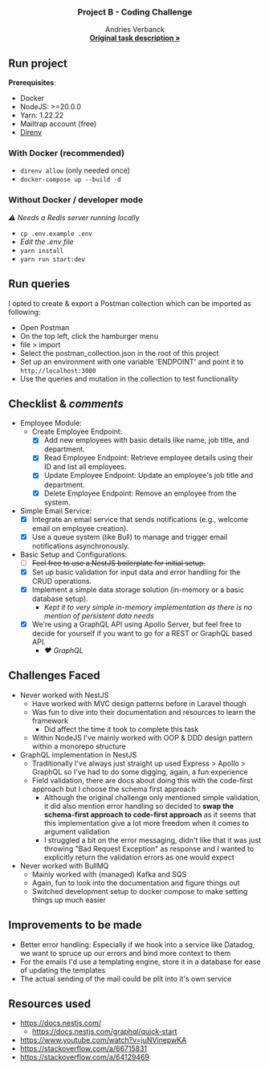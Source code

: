 <div align="center">
  <h3 align="center">Project B - Coding Challenge</h3>

  <p align="center">
    Andries Verbanck
    <br />
    <a href="https://github.com/the-project-b/backend-coding-challenge/tree/main"><strong>Original task description »</strong></a>
  </p>
</div>

## Run project

**Prerequisites**:

- Docker
- NodeJS: >=20.0.0
- Yarn: 1.22.22
- Mailtrap account (free)
- [Direnv](https://direnv.net/docs/installation.html)

### With Docker (recommended)

- `direnv allow` (only needed once)
- `docker-compose up --build -d`

### Without Docker / developer mode

*⚠️ Needs a Redis server running locally*

- `cp .env.example .env`
- *Edit the .env file*
- `yarn install`
- `yarn run start:dev`

## Run queries

I opted to create & export a Postman collection which can be imported as following:

- Open Postman
- On the top left, click the hamburger menu
- file > import
- Select the postman_collection.json in the root of this project
- Set up an environment with one variable 'ENDPOINT' and point it to `http://localhost:3000`
- Use the queries and mutation in the collection to test functionality

## Checklist & *comments*

- Employee Module:
  - Create Employee Endpoint:
    - [x] Add new employees with basic details like name, job title, and department.
    - [x] Read Employee Endpoint: Retrieve employee details using their ID and list all employees.
    - [x] Update Employee Endpoint: Update an employee's job title and department.
    - [x] Delete Employee Endpoint: Remove an employee from the system.

- Simple Email Service:
  - [x] Integrate an email service that sends notifications (e.g., welcome email on employee creation).
  - [x] Use a queue system (like Bull) to manage and trigger email notifications asynchronously.

- Basic Setup and Configurations:
  - [ ] ~~Feel free to use a NestJS boilerplate for initial setup.~~
  - [x] Set up basic validation for input data and error handling for the CRUD operations.
  - [x] Implement a simple data storage solution (in-memory or a basic database setup).
    - *Kept it to very simple in-memory implementation as there is no mention of persistent data needs*
  - [x] We're using a GraphQL API using Apollo Server, but feel free to decide for yourself if you want to go for a REST or GraphQL based API.
    - *❤️ GraphQL*

## Challenges Faced

- Never worked with NestJS
  - Have worked with MVC design patterns before in Laravel though
  - Was fun to dive into their documentation and resources to learn the framework
    - Did affect the time it took to complete this task
  - Within NodeJS I've mainly worked with OOP & DDD design pattern within a monorepo structure
- GraphQL implementation in NestJS
  - Traditionally I've always just straight up used Express > Apollo > GraphQL so I've had to do some digging, again, a fun experience
  - Field validation, there are docs about doing this with the code-first approach but I choose the schema first approach
    - Although the original challenge only mentioned simple validation, it did also mention error handling so decided to **swap the schema-first approach to code-first approach** as it seems that this implementation give a lot more freedom when it comes to argument validation
    - I struggled a bit on the error messaging, didn't like that it was just throwing "Bad Request Exception" as response and I wanted to explicitly return the validation errors as one would expect
- Never worked with BullMQ
  - Mainly worked with (managed) Kafka and SQS
  - Again, fun to look into the documentation and figure things out
  - Switched development setup to docker compose to make setting things up much easier

## Improvements to be made

- Better error handling: Especially if we hook into a service like Datadog, we want to spruce up our errors and bind more context to them
- For the emails I'd use a templating engine, store it in a database for ease of updating the templates
- The actual sending of the mail could be plit into it's own service

## Resources used

- https://docs.nestjs.com/
  - https://docs.nestjs.com/graphql/quick-start
- https://www.youtube.com/watch?v=juNVinepwKA
- https://stackoverflow.com/a/66715831
- https://stackoverflow.com/a/64129469